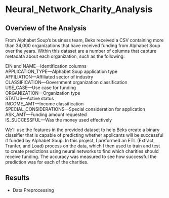 # Neural_Network_Charity_Analysis

## Overview of the Analysis

From Alphabet Soup’s business team, Beks received a CSV containing more than 34,000 organizations that have received funding from Alphabet Soup over the years. Within this dataset are a number of columns that capture metadata about each organization, such as the following:

EIN and NAME—Identification columns <br/>
APPLICATION_TYPE—Alphabet Soup application type <br/>
AFFILIATION—Affiliated sector of industry <br/>
CLASSIFICATION—Government organization classification <br/>
USE_CASE—Use case for funding <br/>
ORGANIZATION—Organization type <br/>
STATUS—Active status <br/>
INCOME_AMT—Income classification <br/>
SPECIAL_CONSIDERATIONS—Special consideration for application <br/>
ASK_AMT—Funding amount requested <br/>
IS_SUCCESSFUL—Was the money used effectively <br/>

We'll use the features in the provided dataset to help Beks create a binary classifier that is capable of predicting whether applicants will be successful if funded by Alphabet Soup. In this project, I preformed an ETL (Extract, Tranfer, and Load) process on the data, which I then used to train and test to create predictions using neural networks to find which charities should receive funding. The accuracy was measured to see how successful the prediction was for each of the charities.

## Results

- Data Preprocessing
